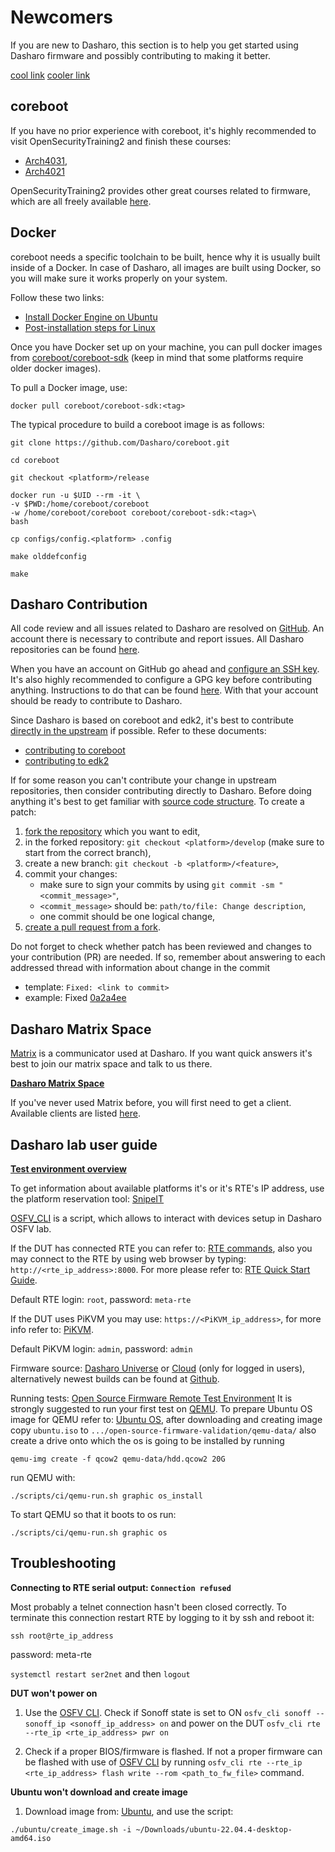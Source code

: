 # Newcomers

If you are new to Dasharo, this section is to help you get started using Dasharo
firmware and possibly contributing to making it better.

[cool link](https://that.goes.nowhere.com/bebebebe)
[cooler link](https://docs.dasharo.com/bebebebe)

## coreboot

If you have no prior experience with coreboot, it's highly recommended to visit
OpenSecurityTraining2 and finish these courses:

* [Arch4031](https://p.ost2.fyi/courses/course-v1:OpenSecurityTraining2+Arch4031_x86-64_RV_coreboot+2021_v1/about),
* [Arch4021](https://p.ost2.fyi/courses/course-v1:OpenSecurityTraining2+4021_Intro_UEFI+2022_v1/about)

OpenSecurityTraining2 provides other great courses related to firmware, which
are all freely available [here](https://p.ost2.fyi/courses).

## Docker

coreboot needs a specific toolchain to be built, hence why it is usually built
inside of a Docker. In case of Dasharo, all images are built using Docker, so
you will make sure it works properly on your system.

Follow these two links:

* [Install Docker Engine on Ubuntu](https://docs.docker.com/engine/install/ubuntu/)
* [Post-installation steps for Linux](https://docs.docker.com/engine/install/linux-postinstall/)

Once you have Docker set up on your machine, you can pull docker images from
[coreboot/coreboot-sdk](https://hub.docker.com/r/coreboot/coreboot-sdk/tags)
(keep in mind that some platforms require older docker images).

To pull a Docker image, use:

```shell
docker pull coreboot/coreboot-sdk:<tag>
```

The typical procedure to build a coreboot image is as follows:

```shell
git clone https://github.com/Dasharo/coreboot.git
```

```shell
cd coreboot
```

```shell
git checkout <platform>/release
```

```shell
docker run -u $UID --rm -it \
-v $PWD:/home/coreboot/coreboot
-w /home/coreboot/coreboot coreboot/coreboot-sdk:<tag>\
bash
```

```shell
cp configs/config.<platform> .config
```

```shell
make olddefconfig
```

```shell
make
```

## Dasharo Contribution

All code review and all issues related to Dasharo are resolved on
[GitHub](https://github.com/). An account there is necessary to contribute and
report issues. All Dasharo repositories can be found
[here](https://github.com/Dasharo).

When you have an account on GitHub go ahead and
[configure an SSH key](https://docs.github.com/en/authentication/connecting-to-github-with-ssh).
It's also highly recommended to configure a GPG key before contributing
anything. Instructions to do that can be found
[here](https://docs.github.com/en/authentication/managing-commit-signature-verification/adding-a-gpg-key-to-your-github-account).
With that your account should be ready to contribute to Dasharo.

Since Dasharo is based on coreboot and edk2, it's best to contribute [directly
in the upstream](https://www.chromium.org/chromium-os/chromiumos-design-docs/upstream-first/)
if possible. Refer to these documents:

* [contributing to coreboot](https://doc.coreboot.org/contributing/index.html)
* [contributing to edk2](https://github.com/tianocore/tianocore.github.io/wiki/EDK-II-Development-Process)

If for some reason you can't contribute your change in upstream repositories,
then consider contributing directly to Dasharo. Before doing anything it's
best to get familiar with [source code structure](https://docs.dasharo.com/dev-proc/source-code-structure/).
To create a patch:

1. [fork the repository](https://docs.github.com/en/pull-requests/collaborating-with-pull-requests/working-with-forks/about-forks)
   which you want to edit,
1. in the forked repository: `git checkout <platform>/develop` (make sure to
   start from the correct branch),
1. create a new branch: `git checkout -b <platform>/<feature>`,
1. commit your changes:
    - make sure to sign your commits by using
      `git commit -sm "<commit_message>"`,
    - `<commit_message>` should be: `path/to/file: Change description`,
    - one commit should be one logical change,
1. [create a pull request from a fork](https://docs.github.com/en/pull-requests/collaborating-with-pull-requests/proposing-changes-to-your-work-with-pull-requests/creating-a-pull-request-from-a-fork).

Do not forget to check whether patch has been reviewed and changes to your
contribution (PR) are needed. If so, remember about answering to each addressed
thread with information about change in the commit

* template: `Fixed: <link to commit>`
* example: Fixed [0a2a4ee](https://github.com/Dasharo/docs/pull/450/commits/0a2a4eecf9dc5bce1b3cc2edfa25046245e41ee2)

## Dasharo Matrix Space

[Matrix](https://matrix.org/) is a communicator used at Dasharo. If you want
quick answers it's best to join our matrix space and talk to us there.

[**Dasharo Matrix Space**](https://matrix.to/#/#dasharo:matrix.org)

If you've never used Matrix before, you will first need to get a client.
Available clients are listed [here](https://matrix.org/clients/).

## Dasharo lab user guide

[**Test environment overview**](https://github.com/Dasharo/open-source-firmware-validation?tab=readme-ov-file#test-environment-overview)

To get information about available platforms it's or it's RTE's IP address, use
the platform reservation tool: [SnipeIT](https://192.168.4.202/)

[OSFV_CLI](https://github.com/Dasharo/osfv-scripts/tree/main/osfv_cli) is a script,
which allows to interact with devices setup in Dasharo OSFV lab.

If the DUT has connected RTE you can refer to: [RTE
commands](https://github.com/Dasharo/osfv-scripts/blob/main/osfv_cli/README.md#rte-command),
also you may connect to the RTE by using web browser by typing:
`http://<rte_ip_address>:8000`. For more please refer to: [RTE Quick Start
Guide](https://docs.dasharo.com/transparent-validation/rte/v1.1.0/quick-start-guide/).

Default RTE login: `root`, password: `meta-rte`

If the DUT uses PiKVM you may use: `https://<PiKVM_ip_address>`, for more info
refer to:
[PiKVM](https://docs.dasharo.com/transparent-validation/pikvm/assembly-and-validation/).

Default PiKVM login: `admin`, password: `admin`

Firmware source: [Dasharo
Universe](https://docs.dasharo.com/variants/protectli_vp2410/releases/) or
[Cloud](https://cloud.3mdeb.com/index.php/apps/files/?dir=/projects/dasharo/releases&fileid=297139)
(only for logged in users), alternatively newest builds can be found at [Github](https://github.com/Dasharo/coreboot/).

Running tests: [Open Source Firmware Remote Test Environment](https://github.com/Dasharo/open-source-firmware-validation?tab=readme-ov-file#getting-started)
It is strongly suggested to run your first test on [QEMU](https://github.com/Dasharo/open-source-firmware-validation?tab=readme-ov-file#qemu-workflow).
To prepare Ubuntu OS image for QEMU refer to: [Ubuntu OS](https://github.com/Dasharo/preseeds?tab=readme-ov-file#ubuntu),
after downloading and creating image copy ```ubuntu.iso```
to ```.../open-source-firmware-validation/qemu-data/```
also create a drive onto which the os is going to be installed by running

```qemu-img create -f qcow2 qemu-data/hdd.qcow2 20G```

run QEMU with:

```./scripts/ci/qemu-run.sh graphic os_install```

To start QEMU so that it boots to os run:

```./scripts/ci/qemu-run.sh graphic os```

## Troubleshooting

**Connecting to RTE serial output: `Connection refused`**

Most probably a telnet connection hasn't been closed correctly. To terminate
this connection restart RTE by logging to it by ssh and reboot it:

`ssh root@rte_ip_address`

password: meta-rte

`systemctl restart ser2net` and then `logout`

**DUT won't power on**

1. Use the [OSFV CLI](https://github.com/Dasharo/osfv-scripts/tree/main/osfv_cli).
Check if Sonoff state is set to ON `osfv_cli sonoff --sonoff_ip
<sonoff_ip_address> on` and power on the DUT `osfv_cli rte --rte_ip
<rte_ip_address> pwr on`

2. Check if a proper BIOS/firmware is flashed. If not a proper firmware can be
   flashed with use of [OSFV
   CLI](https://github.com/Dasharo/osfv-scripts/tree/main/osfv_cli) by running
   `osfv_cli rte --rte_ip <rte_ip_address> flash write --rom <path_to_fw_file>`
   command.

**Ubuntu won't download and create image**

1. Download image from: [Ubuntu](https://ubuntu.task.gda.pl/ubuntu-releases/22.04.4/ubuntu-22.04.5-desktop-amd64.iso),
and use the script:

```./ubuntu/create_image.sh -i ~/Downloads/ubuntu-22.04.4-desktop-amd64.iso```
